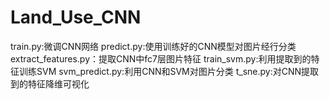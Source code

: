 # Land_Use_CNN
train.py:微调CNN网络
predict.py:使用训练好的CNN模型对图片经行分类
extract_features.py：提取CNN中fc7层图片特征
train_svm.py:利用提取到的特征训练SVM
svm_predict.py:利用CNN和SVM对图片分类
t_sne.py:对CNN提取到的特征降维可视化
